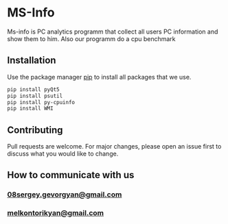 # MS-Info

  
Ms-info is PC analytics programm that collect all users PC information and show them to him.
Also our programm do a cpu benchmark


  
## Installation

Use the package manager [pip](https://pip.pypa.io/en/stable/) to install all packages that we use.

```bash
pip install pyQt5
pip install psutil
pip install py-cpuinfo
pip install WMI
```

## Contributing

Pull requests are welcome. For major changes, please open an issue first
to discuss what you would like to change.

## How to communicate with us

### 08sergey.gevorgyan@gmail.com
### melkontorikyan@gmail.com

